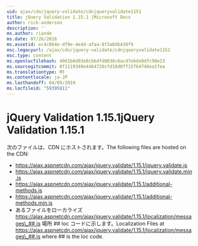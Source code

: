 ```yaml
---
uid: ajax/cdn/jquery-validate/cdnjqueryvalidate1151
title: jQuery Validation 1.15.1 |Microsoft Docs
author: rick-anderson
description: ''
ms.author: riande
ms.date: 07/26/2016
ms.assetid: ec4c0b4e-df0e-4e4d-afaa-8f3a0db438f9
msc.legacyurl: /ajax/cdn/jquery-validate/cdnjqueryvalidate1151
msc.type: content
ms.openlocfilehash: 4961b0d93e0cbbdfd0038c6acd7ebda9dfc90e23
ms.sourcegitcommit: 0f1119340e4464720cfd16d0ff15764746ea1fea
ms.translationtype: MT
ms.contentlocale: ja-JP
ms.lasthandoff: 04/09/2019
ms.locfileid: "59395811"
---
```

# <a name="jquery-validation-1151"></a><span data-ttu-id="0c4a2-102">jQuery Validation 1.15.1</span><span class="sxs-lookup"><span data-stu-id="0c4a2-102">jQuery Validation 1.15.1</span></span>

<span data-ttu-id="0c4a2-103">次のファイルは、CDN にホストされます。</span><span class="sxs-lookup"><span data-stu-id="0c4a2-103">The following files are hosted on the CDN:</span></span>

- https://ajax.aspnetcdn.com/ajax/jquery.validate/1.15.1/jquery.validate.js
- https://ajax.aspnetcdn.com/ajax/jquery.validate/1.15.1/jquery.validate.min.js
- https://ajax.aspnetcdn.com/ajax/jquery.validate/1.15.1/additional-methods.js
- https://ajax.aspnetcdn.com/ajax/jquery.validate/1.15.1/additional-methods.min.js
- <span data-ttu-id="0c4a2-104">あるファイルをローカライズ https://ajax.aspnetcdn.com/ajax/jquery.validate/1.15.1/localization/messages\_##.js 場所 ## loc コードに示します。</span><span class="sxs-lookup"><span data-stu-id="0c4a2-104">Localization Files at https://ajax.aspnetcdn.com/ajax/jquery.validate/1.15.1/localization/messages\_##.js where ## is the loc code.</span></span>
